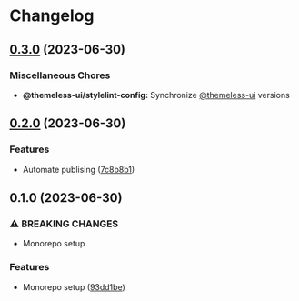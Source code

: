 # Changelog

## [0.3.0](https://github.com/jtiala/themeless-ui/compare/@themeless-ui/stylelint-config-v0.2.0...@themeless-ui/stylelint-config-v0.3.0) (2023-06-30)


### Miscellaneous Chores

* **@themeless-ui/stylelint-config:** Synchronize [@themeless-ui](https://github.com/themeless-ui) versions

## [0.2.0](https://github.com/jtiala/themeless-ui/compare/@themeless-ui/stylelint-config-v0.1.0...@themeless-ui/stylelint-config-v0.2.0) (2023-06-30)


### Features

* Automate publising ([7c8b8b1](https://github.com/jtiala/themeless-ui/commit/7c8b8b15c2f07054e8b6e723e259ba6467858fd5))

## 0.1.0 (2023-06-30)


### ⚠ BREAKING CHANGES

* Monorepo setup

### Features

* Monorepo setup ([93dd1be](https://github.com/jtiala/themeless-ui/commit/93dd1be93af8ff892fbe773d9d3f8e3f64d256cd))
